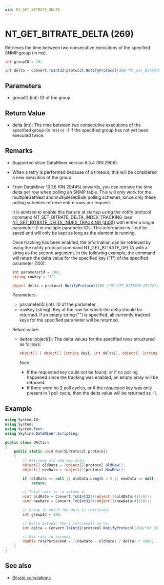 ```yaml
---
uid: NT_GET_BITRATE_DELTA
---
```


# NT_GET_BITRATE_DELTA (269)

Retrieves the time between two consecutive executions of the specified SNMP group (in ms).

```csharp
int groupID = 10;

int delta = Convert.ToInt32(protocol.NotifyProtocol(269/*NT_GET_BITRATE_DELTA*/, groupID, null));
```

## Parameters

- groupID (int): ID of the group. 

## Return Value

- delta (int): The time between two consecutive executions of the specified group (in ms) or -1 if the specified group has not yet been executed twice.

## Remarks

- Supported since DataMiner version 6.5.4 (RN 2906).
- When a retry is performed because of a timeout, this will be considered a new execution of the group.
- From DataMiner 10.1.6 (RN 29445) onwards, you can retrieve the time delta per row when polling an SNMP table. This will only work for the multipleGetNext and multipleGetBulk polling schemes, since only these polling schemes retrieve entire rows per request.

  It is advised to enable this feature at startup using the notify protocol command NT_SET_BITRATE_DELTA_INDEX_TRACKING (see [NT_SET_BITRATE_DELTA_INDEX_TRACKING (448)](xref:NT_SET_BITRATE_DELTA_INDEX_TRACKING)) with either a single parameter ID or multiple parameter IDs. This information will not be saved and will only be kept as long as the element is running.

  Once tracking has been enabled, the information can be retrieved by using the notify protocol command NT_GET_BITRATE_DELTA with a string as the second argument. In the following example, the command will return the delta value for the specified key ("1") of the specified parameter (100).

  ```csharp
  int parameterId = 100;
  string rowKey = "1";

  object delta = protocol.NotifyProtocol(269 /*NT_GET_BITRATE_DELTA*/, parameterId, rowKey);
  ```

  Parameters:

  - parameterID (int): ID of the parameter.
  - rowKey (string): Key of the row for which the delta should be returned. If an empty string ("") is specified, all currently tracked keys for the specified parameter will be returned.

  Return value:

  - deltas (object[]): The delta values for the specified rows structured as follows:

     ```csharp
     object[] { object[] {string key1, int delta1}, object[] {string key2, int delta2}}
     ```

    > [!NOTE]
    >
    > - If the requested key could not be found, or if no polling happened since the tracking was enabled, an empty array will be returned.
    > - If there were no 2 poll cycles, or if the requested key was only present in 1 poll cycle, then the delta value will be returned as -1.

## Example

```csharp
using System.IO;
using System;
using System.Text;
using Skyline.DataMiner.Scripting;

public class QAction
{
    public static void Run(SLProtocol protocol)
    {
        // Retrieve old and new data.
        object[] oldData = (object[])protocol.OldRow();
        object[] newData = (object[])protocol.NewRow();

        if (oldData == null || oldData.Length < 5 || newData == null || newData.Length < 5)       
            return;

        // Total rate is in column 4.
        uint oldRate = Convert.ToUInt32(((object[])oldData[4])[0]);
        uint newRate = Convert.ToUInt32(((object[])newData[4])[0]);

        // Group in which the data is retrieved.
        int groupId = 100;

        // Delta between the 2 retrievals in ms.
        int delta = Convert.ToInt32(protocol.NotifyProtocol(269/*NT_GET_BITRATE_DELTA*/, groupId, null));

        // Bit rate in seconds.
        double ratePerSecond = ((newRate - oldRate) / delta) * 1000;
    }
}
```

## See also

- [Bitrate calculations](xref:ConnectionsSnmpBitRateCalculations)
